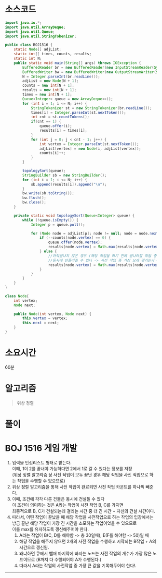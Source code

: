 # 소스코드

```Java
import java.io.*;
import java.util.ArrayDeque;
import java.util.Queue;
import java.util.StringTokenizer;

public class BOJ1516 {
    static Node[] adjList;
    static int[] times, counts, results;
    static int N;
    public static void main(String[] args) throws IOException {
        BufferedReader br = new BufferedReader(new InputStreamReader(System.in));
        BufferedWriter bw = new BufferedWriter(new OutputStreamWriter(System.out));
        N = Integer.parseInt(br.readLine());
        adjList = new Node[N + 1];
        counts = new int[N + 1];
        results = new int[N + 1];
        times = new int[N + 1];
        Queue<Integer> queue = new ArrayDeque<>();
        for (int i = 1; i <= N; i++) {
            StringTokenizer st = new StringTokenizer(br.readLine());
            times[i] = Integer.parseInt(st.nextToken());
            int cnt = st.countTokens();
            if(cnt == 1) {
                queue.offer(i);
                results[i] = times[i];
            }
            for (int j = 0; j < cnt - 1; j++) {
                int vertex = Integer.parseInt(st.nextToken());
                adjList[vertex] = new Node(i, adjList[vertex]);
                counts[i]++;
            }
        }

        topologySort(queue);
        StringBuilder sb = new StringBuilder();
        for (int i = 1; i <= N; i++) {
            sb.append(results[i]).append("\n");
        }
        bw.write(sb.toString());
        bw.flush();
        bw.close();
    }

    private static void topologySort(Queue<Integer> queue) {
        while (!queue.isEmpty()) {
            Integer p = queue.poll();

            for (Node node = adjList[p]; node != null; node = node.next) {
                if (--counts[node.vertex] == 0) {
                    queue.offer(node.vertex);
                    results[node.vertex] = Math.max(results[node.vertex], results[p]) + times[node.vertex];
                } else {
                    //아직끝나지 않은 경우 (해당 작업을 하기 전에 끝나야할 작업 중 가장 큰 시간이 드는 작업으로 갱신)
                    //동시에 만들어질 수 있다 -> 사전 작업 중 가장 오래 걸리는거 + 내 작업시간이 총 걸리는 시간임
                    results[node.vertex] = Math.max(results[node.vertex], results[p]);
                }
            }
        }
    }
}

class Node{
    int vertex;
    Node next;

    public Node(int vertex, Node next) {
        this.vertex = vertex;
        this.next = next;
    }
}
```

# 소요시간

60분

# 알고리즘

> 위상 정렬

# 풀이

# BOJ 1516 게임 개발

1. 입력을 인접리스트 형태로 받는다.  
   이때, 1이 2를 끝내야 가능하다면 2에서 1로 갈 수 있다는 정보를 저장  
   (위상 정렬 알고리즘 상 사전 작업이 모두 끝난 경우 해당 작업을 사전 작업으로 하는 작업을 수행할 수 있으므로)
2. 위상 정렬 알고리즘을 통해 사전 작업이 완료되면 사전 작업 카운트를 하나씩 빼준다.
3. 이때, 조건에 각각 다른 건물은 동시에 건설될 수 있다  
   이 조건이 의미하는 것은 A라는 작업이 사전 작업 B, C를 가지면  
   최종적으로 B, C가 건설되는데 걸리는 시간 중 더 긴 시간 + 자신의 건설 시간이다.
4. 따라서, 어떤 작업이 끝났을 때 해당 작업을 사전작업으로 하는 작업의 입장에서는  
   방금 끝난 해당 작업이 가장 긴 시간을 소모하는 작업이었을 수 있으므로  
   이를 max를 유지하도록 갱신해주어야 한다.
   1. A라는 작업이 B(C, D를 해야함 -> 총 30일때), E(F를 해야함 -> 50)일 때
   2. 해당 작업을 해주지 않으면 2개의 사전 작업을 수행하고 시작되는 B작업 + A의 시간으로 갱신됨.
   3. 왜냐하면 큐에서 뺄때 마지막에 빠지는 노드는 사전 작업의 개수가 가장 많은 노드이므로 (B까지 다 수행되어야 A가 수행된다.)
   4. 따라서 A라는 작업의 사전작업 중 가장 큰 값을 기록해두어야 한다!.

---

